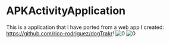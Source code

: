# APKActivityApplication

This is a application that I have ported from a web app I created: https://github.com/rico-rodriguez/dogTrakr!
![0](https://user-images.githubusercontent.com/97664519/213790357-a69977d4-0d46-4fd3-9744-0e908ad55d92.jpg)
![0](https://user-images.githubusercontent.com/97664519/213790372-56b99fae-98bc-4153-965d-536571b94c0c.jpg)



